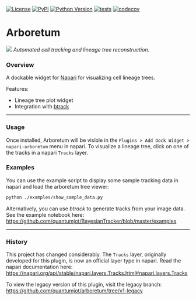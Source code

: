  <!--[![Downloads](https://pepy.tech/badge/napari-arboretum)](https://pepy.tech/project/napari-arboretum)-->
[![License](https://img.shields.io/pypi/l/napari-arboretum.svg?color=green)](https://github.com/lowe-lab-ucl/napari-arboretum/raw/master/LICENSE)
[![PyPI](https://img.shields.io/pypi/v/napari-arboretum.svg?color=green)](https://pypi.org/project/napari-arboretum)
[![Python Version](https://img.shields.io/pypi/pyversions/napari-arboretum.svg?color=green)](https://python.org)
[![tests](https://github.com/lowe-lab-ucl/arboretum/workflows/tests/badge.svg)](https://github.com/quantumjot/arboretum/actions)
[![codecov](https://codecov.io/gh/lowe-lab-ucl/arboretum/branch/master/graph/badge.svg?token=2M2HhM60op)](https://codecov.io/gh/lowe-lab-ucl/arboretum)

# Arboretum


![](https://raw.githubusercontent.com/lowe-lab-ucl/arboretum/master/examples/arboretum.gif)
*Automated cell tracking and lineage tree reconstruction*.

### Overview

A dockable widget for [Napari](https://github.com/napari) for visualizing cell lineage trees.

Features:
+ Lineage tree plot widget
+ Integration with [btrack](https://github.com/quantumjot/BayesianTracker)

---

### Usage

Once installed, Arboretum will be visible in the `Plugins > Add Dock Widget > napari-arboretum` menu in napari.  To visualize a lineage tree, click on one of the tracks in a napari `Tracks` layer.



### Examples

You can use the example script to display some sample tracking data in napari and load the arboretum tree viewer:

```sh
python ./examples/show_sample_data.py
```

Alternatively, you can use *btrack* to generate tracks from your image data. See the example notebook here:
https://github.com/quantumjot/BayesianTracker/blob/master/examples

---

### History

This project has changed considerably. The `Tracks` layer, originally developed for this plugin, is now an official layer type in napari. Read the napari documentation here:
 https://napari.org/api/stable/napari.layers.Tracks.html#napari.layers.Tracks


To view the legacy version of this plugin, visit the legacy branch:
https://github.com/quantumjot/arboretum/tree/v1-legacy
